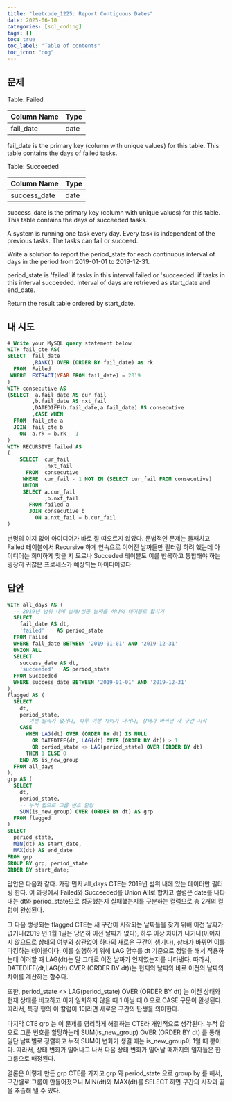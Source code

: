 ```yaml
---
title: "leetcode_1225: Report Contiguous Dates"
date: 2025-06-10
categories: [sql_coding]
tags: []
toc: true
toc_label: "Table of contents"
toc_icon: "cog"
---
```


## 문제 

Table: Failed

| Column Name  | Type    |
|--------------|---------|
| fail_date    | date    |

fail_date is the primary key (column with unique values) for this table.
This table contains the days of failed tasks.

Table: Succeeded

| Column Name  | Type    |
|--------------|---------|
| success_date | date    |

success_date is the primary key (column with unique values) for this table.
This table contains the days of succeeded tasks.

A system is running one task every day. Every task is independent of the previous tasks. The tasks can fail or succeed.

Write a solution to report the period_state for each continuous interval of days in the period from 2019-01-01 to 2019-12-31.

period_state is 'failed' if tasks in this interval failed or 'succeeded' if tasks in this interval succeeded. Interval of days are retrieved as start_date and end_date.

Return the result table ordered by start_date.

## 내 시도 

~~~sql
# Write your MySQL query statement below
WITH fail_cte AS(
SELECT  fail_date
        ,RANK() OVER (ORDER BY fail_date) as rk
  FROM  Failed
 WHERE  EXTRACT(YEAR FROM fail_date) = 2019
)
WITH consecutive AS
(SELECT  a.fail_date AS cur_fail
        ,b.fail_date AS nxt_fail
        ,DATEDIFF(b.fail_date,a.fail_date) AS consecutive
        ,CASE WHEN 
  FROM  fail_cte a
  JOIN  fail_cte b
    ON  a.rk = b.rk - 1
)
WITH RECURSIVE failed AS
(
    SELECT  cur_fail
            ,nxt_fail 
      FROM  consecutive
     WHERE  cur_fail - 1 NOT IN (SELECT cur_fail FROM consecutive)
     UNION  
     SELECT a.cur_fail
            ,b.nxt_fail
       FROM failed a
       JOIN consecutive b
         ON a.nxt_fail = b.cur_fail
)
~~~

변명의 여지 없이 아이디어가 바로 잘 떠오르지 않았다. 문법적인 문제는 둘째치고 Failed 테이블에서 Recursive 하게 연속으로 이어진 날짜들만 필터링 하려 했는데 아이디어는 희미하게 맞을 지 모르나 Succeded 테이블도 이를 반복하고 통합해야 하는 굉장히 귀찮은 프로세스가 예상되는 아이디어였다.

## 답안

~~~sql
WITH all_days AS (
  -- 2019년 범위 내에 실패/성공 날짜를 하나의 테이블로 합치기
  SELECT
    fail_date AS dt,
    'failed'    AS period_state
  FROM Failed
  WHERE fail_date BETWEEN '2019-01-01' AND '2019-12-31'
  UNION ALL
  SELECT
    success_date AS dt,
    'succeeded'   AS period_state
  FROM Succeeded
  WHERE success_date BETWEEN '2019-01-01' AND '2019-12-31'
),
flagged AS (
  SELECT
    dt,
    period_state,
    -- 이전 날짜가 없거나, 하루 이상 차이가 나거나, 상태가 바뀌면 새 구간 시작
    CASE
      WHEN LAG(dt) OVER (ORDER BY dt) IS NULL
        OR DATEDIFF(dt, LAG(dt) OVER (ORDER BY dt)) > 1
        OR period_state <> LAG(period_state) OVER (ORDER BY dt)
      THEN 1 ELSE 0
    END AS is_new_group
  FROM all_days
),
grp AS (
  SELECT
    dt,
    period_state,
    -- 누적 합으로 그룹 번호 할당
    SUM(is_new_group) OVER (ORDER BY dt) AS grp
  FROM flagged
)
SELECT
  period_state,
  MIN(dt) AS start_date,
  MAX(dt) AS end_date
FROM grp
GROUP BY grp, period_state
ORDER BY start_date;
~~~

답안은 다음과 같다. 가장 먼저 all_days CTE는 2019년 범위 내에 있는 데이터만 필터링 한다. 이 과정에서 Failed와 Succeeded를 Union All로 합치고 컬럼은 date를 나타내는 dt와 period_state으로 성공했는지 실패했는지를 구분하는 컬럼으로 총 2개의 컬럼이 완성된다.

그 다음 생성되는 flagged CTE는 새 구간이 시작되는 날짜들을 찾기 위해 이전 날짜가 없거나(2019 년 1월 1일은 당연히 이전 날짜가 없다), 하루 이상 차이가 나거나(이어지지 않으므로 상태의 여부와 상관없이 하나의 새로운 구간이 생기나), 상태가 바뀌면 이를 마킹하는 테이블이다. 이를 실행하기 위해 LAG 함수를 dt 기준으로 정렬을 해서 적용하는데 이러할 때 LAG(dt)는 말 그대로 이전 날짜가 언제였는지를 나타낸다. 따라서, DATEDIFF(dt,LAG(dt) OVER (ORDER BY dt))는 현재의 날짜와 바로 이전의 날짜의 차이를 계산하는 함수다.

또한, period_state <> LAG(period_state) OVER (ORDER BY dt) 는 이전 상태와 현재 상태를 비교하고 이가 일치하지 않을 때 1 아닐 때 0 으로 CASE 구문이 완성된다. 따라서, 특정 행의 이 칼럼이 1이라면 새로운 구간의 탄생을 의미한다.

마지막 CTE grp 는 이 문제를 영리하게 해결하는 CTE라 개인적으로 생각된다. 누적 합으로 그룹 번호를 할당하는데 SUM(is_new_group) OVER (ORDER BY dt) 를 통해 일단 날짜별로 정렬하고 누적 SUM이 변화가 생길 때는 is_new_group이 1일 때 뿐이다. 따라서, 상태 변화가 일어나고 나서 다음 상태 변화가 일어날 때까지의 일자들은 한 그룹으로 배정된다.

결론은 이렇게 만든 grp CTE를 가지고 grp 와 period_state 으로 group by 를 해서, 구간별로 그룹이 만들어졌으니 MIN(dt)와 MAX(dt)를 SELECT 하면 구간의 시작과 끝을 추출해 낼 수 있다.
